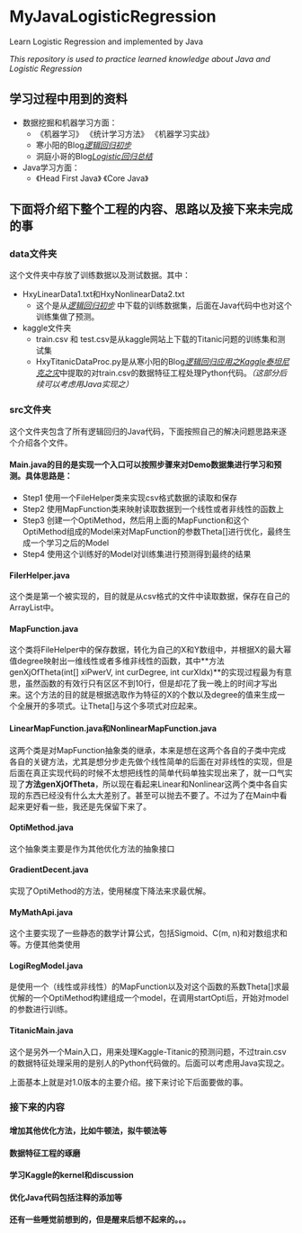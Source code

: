 # MyJavaLogisticRegression
Learn Logistic Regression and implemented by Java

*This repository is used to practice learned knowledge about Java and Logistic Regression*
## 学习过程中用到的资料 
- 数据挖掘和机器学习方面： 
    - 《机器学习》 《统计学习方法》 《机器学习实战》  
    - 寒小阳的Blog[*逻辑回归初步*](http://blog.csdn.net/han_xiaoyang/article/details/49123419) 
    - 洞庭小哥的Blog[*Logistic回归总结*](http://blog.csdn.net/dongtingzhizi/article/details/15962797)
- Java学习方面： 
    - 《Head First Java》 《Core Java》
## 下面将介绍下整个工程的内容、思路以及接下来未完成的事
### data文件夹 
这个文件夹中存放了训练数据以及测试数据。其中：
- HxyLinearData1.txt和HxyNonlinearData2.txt 
    - 这个是从[*逻辑回归初步*](http://blog.csdn.net/han_xiaoyang/article/details/49123419) 中下载的训练数据集，后面在Java代码中也对这个训练集做了预测。 
- kaggle文件夹
    - train.csv 和 test.csv是从kaggle网站上下载的Titanic问题的训练集和测试集
    - HxyTitanicDataProc.py是从寒小阳的Blog[*逻辑回归应用之Kaggle泰坦尼克之灾*](http://blog.csdn.net/han_xiaoyang/article/details/49797143)中提取的对train.csv的数据特征工程处理Python代码。*（这部分后续可以考虑用Java实现之）*
### src文件夹 
这个文件夹包含了所有逻辑回归的Java代码，下面按照自己的解决问题思路来逐个介绍各个文件。
#### Main.java的目的是实现一个入口可以按照步骤来对Demo数据集进行学习和预测。具体思路是：
- Step1 使用一个FileHelper类来实现csv格式数据的读取和保存
- Step2 使用MapFunction类来映射读取数据到一个线性或者非线性的函数上
- Step3 创建一个OptiMethod，然后用上面的MapFunction和这个OptiMethod组成的Model来对MapFunction的参数Theta[]进行优化，最终生成一个学习之后的Model
- Step4 使用这个训练好的Model对训练集进行预测得到最终的结果
#### FilerHelper.java
这个类是第一个被实现的，目的就是从csv格式的文件中读取数据，保存在自己的ArrayList中。
#### MapFunction.java
这个类将FileHelper中的保存数据，转化为自己的X和Y数组中，并根据X的最大幂值degree映射出一维线性或者多维非线性的函数，其中**方法genXjOfTheta(int[] xiPwerV, int curDegree, int curXIdx)**的实现过程最为有意思，虽然函数的有效行只有区区不到10行，但是却花了我一晚上的时间才写出来。这个方法的目的就是根据选取作为特征的X的个数以及degree的值来生成一个全展开的多项式。让Theta[]与这个多项式对应起来。
#### LinearMapFunction.java和NonlinearMapFunction.java 
这两个类是对MapFunction抽象类的继承，本来是想在这两个各自的子类中完成各自的关键方法，尤其是想分步走先做个线性简单的后面在对非线性的实现，但是后面在真正实现代码的时候不太想把线性的简单代码单独实现出来了，就一口气实现了**方法genXjOfTheta**，所以现在看起来Linear和Nonlinear这两个类中各自实现的东西已经没有什么太大差别了。甚至可以抛去不要了。不过为了在Main中看起来更好看一些，我还是先保留下来了。
#### OptiMethod.java
这个抽象类主要是作为其他优化方法的抽象接口
#### GradientDecent.java
实现了OptiMethod的方法，使用梯度下降法来求最优解。
#### MyMathApi.java
这个主要实现了一些静态的数学计算公式，包括Sigmoid、C(m, n)和对数组求和等。方便其他类使用
#### LogiRegModel.java
是使用一个（线性或非线性）的MapFunction以及对这个函数的系数Theta[]求最优解的一个OptiMethod构建组成一个model，在调用startOpti后，开始对model的参数进行训练。
#### TitanicMain.java 
这个是另外一个Main入口，用来处理Kaggle-Titanic的预测问题，不过train.csv的数据特征处理采用的是别人的Python代码做的。后面可以考虑用Java实现之。

上面基本上就是对1.0版本的主要介绍。接下来讨论下后面要做的事。
### 接下来的内容
#### 增加其他优化方法，比如牛顿法，拟牛顿法等
#### 数据特征工程的琢磨
#### 学习Kaggle的kernel和discussion
#### 优化Java代码包括注释的添加等
#### 还有一些睡觉前想到的，但是醒来后想不起来的。。。
